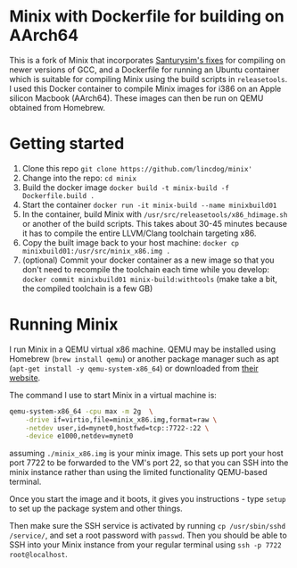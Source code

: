 # Minix with Dockerfile for building on AArch64

This is a fork of Minix that incorporates [Santurysim's fixes](https://github.com/Stichting-MINIX-Research-Foundation/minix/pull/322) for compiling on newer versions of GCC, and a Dockerfile for running an Ubuntu container which is suitable for compiling Minix
using the build scripts in `releasetools`. I used this Docker container to compile Minix images for i386 on an Apple silicon Macbook (AArch64).
These images can then be run on QEMU obtained from Homebrew.

# Getting started

1. Clone this repo `git clone https://github.com/lincdog/minix'`
2. Change into the repo: `cd minix`
2. Build the docker image `docker build -t minix-build -f Dockerfile.build .`
3. Start the container `docker run -it minix-build --name minixbuild01`
4. In the container, build Minix with `/usr/src/releasetools/x86_hdimage.sh` or another of the build scripts. This takes about 30-45 minutes because it has to compile the entire LLVM/Clang toolchain targeting x86.
5. Copy the built image back to your host machine: `docker cp minixbuild01:/usr/src/minix_x86.img .`
6. (optional) Commit your docker container as a new image so that you don't need to recompile the toolchain each time while you develop: `docker commit minixbuild01 minix-build:withtools` (make take a bit, the compiled toolchain is a few GB)

# Running Minix

I run Minix in a QEMU virtual x86 machine. QEMU may be installed using Homebrew (`brew install qemu`) or another package manager
such as apt (`apt-get install -y qemu-system-x86_64`) or downloaded from [their website](https://www.qemu.org/download/).

The command I use to start Minix in a virtual machine is:
```sh
qemu-system-x86_64 -cpu max -m 2g  \
    -drive if=virtio,file=minix_x86.img,format=raw \
    -netdev user,id=mynet0,hostfwd=tcp::7722-:22 \
    -device e1000,netdev=mynet0
```

assuming `./minix_x86.img` is your minix image. This sets up port your host port 7722 to be forwarded to the VM's port 22, so that
you can SSH into the minix instance rather than using the limited functionality QEMU-based terminal.

Once you start the image and it boots, it gives you instructions - type `setup` to set up the package system and other things.

Then make sure the SSH service is activated by running `cp /usr/sbin/sshd /service/`, and set a root password with `passwd`. 
Then you should be able to SSH into your Minix instance from your regular terminal using `ssh -p 7722 root@localhost`.
